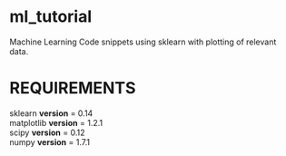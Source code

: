 ml_tutorial
===========

Machine Learning Code snippets using sklearn with plotting of relevant data.

REQUIREMENTS
============
sklearn __version__ = 0.14  
matplotlib __version__ = 1.2.1  
scipy __version__ = 0.12  
numpy __version__ = 1.7.1  

